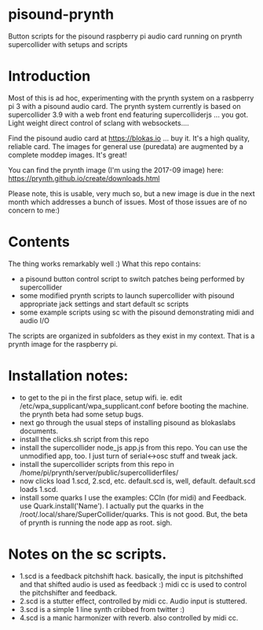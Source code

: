 # pisound-prynth

Button scripts for the pisound raspberry pi audio card running on prynth supercollider with setups and scripts

# Introduction

Most of this is ad hoc, experimenting with the prynth system on a rasbperry pi 3 with a pisound audio card. The prynth system currently is based on supercollider 3.9 with a web front end featuring supercolliderjs ... you got. Light weight direct control of sclang with websockets.... 

Find the pisound audio card at https://blokas.io ... buy it. It's a high quality, reliable card. The images for general use (puredata) are augmented by a complete moddep images. It's great! 

You can find the prynth image (I'm using the 2017-09 image) here:
https://prynth.github.io/create/downloads.html

Please note, this is usable, very much so, but a new image is due in the next month which addresses a bunch of issues. Most of those issues are of no concern to me:)

# Contents
The thing works remarkably well :) What this repo contains:

- a pisound button control script to switch patches being performed by supercollider
- some modified prynth scripts to launch supercollider with pisound appropriate jack settings and start default sc scripts
- some example scripts using sc with the pisound demonstrating midi and audio I/O

The scripts are organized in subfolders as they exist in my context. That is a prynth image for the raspberry pi.

# Installation notes:

  *  to get to the pi in the first place, setup wifi. ie. edit /etc/wpa_supplicant/wpa_supplicant.conf before booting the machine. the prynth beta had some setup bugs.
  *  next go through the usual steps of installing pisound as blokaslabs documents.
  *  install the clicks.sh script from this repo
  *  install the supercollider node_js app.js from this repo. You can use the unmodified app, too. I just turn of serial<->osc stuff and tweak jack.
  *  install the supercollider scripts from this repo in /home/pi/prynth/server/public/supercolliderfiles/ 
  *  now clicks load 1.scd, 2.scd, etc. default.scd is, well, default. default.scd loads 1.scd.
  *  install some quarks I use the examples: CCIn (for midi) and Feedback. use Quark.install('Name'). I actually put the quarks in the /root/.local/share/SuperCollider/quarks. This is not good. But, the beta of prynth is running the node app as root. sigh. 

# Notes on the sc scripts.

  *  1.scd is a feedback pitchshift hack. basically, the input is pitchshifted and that shifted audio is used as feedback :) midi cc is used to control the pitchshifter and feedback. 
  *  2.scd is a stutter effect, controlled by midi cc. Audio input is stuttered.
  *  3.scd is a simple 1 line synth cribbed from twitter :)
  *  4.scd is a manic harmonizer with reverb. also controlled by midi cc.

